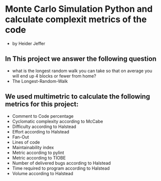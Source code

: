 # Monte Carlo Simulation Python and calculate complexit metrics of the code
- by Heider Jeffer
## In This project we answer the following question
- what is the longest random walk you can take so that on average you will end up 4 blocks or fewer from home?
- The Longest-Random-Walk
##  We used multimetric to calculate the following metrics for this project:
* Comment to Code percentage
* Cyclomatic complexity according to McCabe
* Difficulty according to Halstead
* Effort according to Halstead
* Fan-Out
* Lines of code
* Maintainability index
* Metric according to pylint
* Metric according to TIOBE
* Number of delivered bugs according to Halstead
* Time required to program according to Halstead
* Volume according to Halstead


